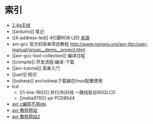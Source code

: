 # 索引

* [2.4g无线](nrf24)
* [[arduino]] 笔记
* [[4-address-led]] 4引脚RGB LED [来源](http://www.instructables.com/id/Demystifying-4-pin-addressable-RGB-LEDS/)
* avr-gcc 官方的简单项目教程 http://www.nongnu.org/avr-libc/user-manual/group__demo__project.html
* [[avr-gcc-tool-collection]] 编译过程
* [[compile]] 开发流程:编译-下载
* [[avr-tutorial]] 简单入门
* [[uart]] 知识
* [[usbasp]] avr/usbasp下载器在linux配置使用
* lcd
  * [[1-line-1602]] 并行/8(4)线 一跟线驱动1602LCD
  * [[nokia5110]]  spi PCD8544
* [avr c编程不用ide](http://www.tuxgraphics.org/electronics/200904/avr-c-programming.shtml)
* [avr 教程网站](http://www.avrfreaks.net/)
* [avr 教程网站2](http://electrons.psychogenic.com/modules/arms/art/3/AVRGCCProgrammingGuide.php)